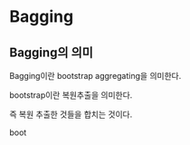 # Bagging
## Bagging의 의미
Bagging이란 bootstrap aggregating을 의미한다.

bootstrap이란 복원추출을 의미한다.

즉 복원 추출한 것들을 합치는 것이다.

boot
